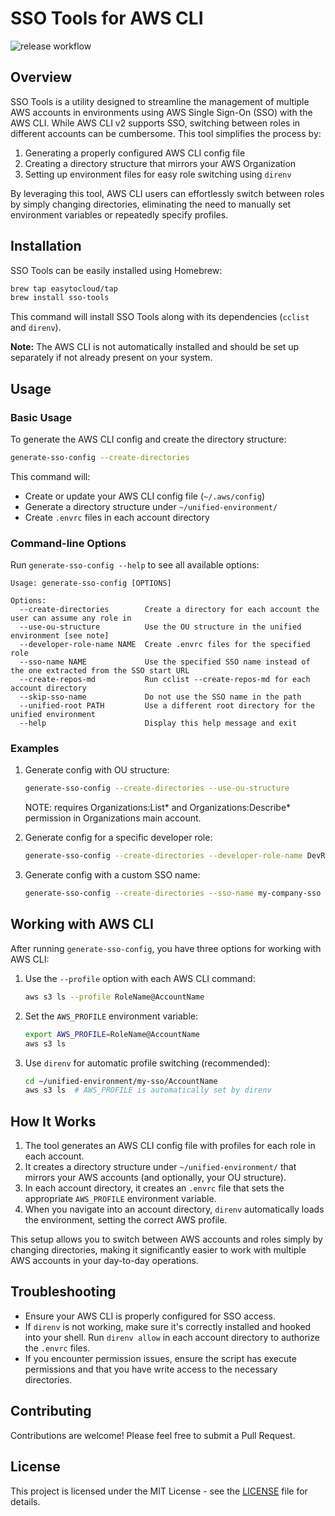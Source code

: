 # SSO Tools for AWS CLI

![release workflow](https://github.com/easytocloud/sso-tools/actions/workflows/release.yml/badge.svg)

## Overview

SSO Tools is a utility designed to streamline the management of multiple AWS accounts in environments using AWS Single Sign-On (SSO) with the AWS CLI. While AWS CLI v2 supports SSO, switching between roles in different accounts can be cumbersome. This tool simplifies the process by:

1. Generating a properly configured AWS CLI config file
2. Creating a directory structure that mirrors your AWS Organization
3. Setting up environment files for easy role switching using `direnv`

By leveraging this tool, AWS CLI users can effortlessly switch between roles by simply changing directories, eliminating the need to manually set environment variables or repeatedly specify profiles.

## Installation

SSO Tools can be easily installed using Homebrew:

```bash
brew tap easytocloud/tap
brew install sso-tools
```

This command will install SSO Tools along with its dependencies (`cclist` and `direnv`).

**Note:** The AWS CLI is not automatically installed and should be set up separately if not already present on your system.

## Usage

### Basic Usage

To generate the AWS CLI config and create the directory structure:

```bash
generate-sso-config --create-directories
```

This command will:
- Create or update your AWS CLI config file (`~/.aws/config`)
- Generate a directory structure under `~/unified-environment/`
- Create `.envrc` files in each account directory

### Command-line Options

Run `generate-sso-config --help` to see all available options:

```
Usage: generate-sso-config [OPTIONS]

Options:
  --create-directories        Create a directory for each account the user can assume any role in
  --use-ou-structure          Use the OU structure in the unified environment [see note]
  --developer-role-name NAME  Create .envrc files for the specified role
  --sso-name NAME             Use the specified SSO name instead of the one extracted from the SSO start URL
  --create-repos-md           Run cclist --create-repos-md for each account directory
  --skip-sso-name             Do not use the SSO name in the path
  --unified-root PATH         Use a different root directory for the unified environment
  --help                      Display this help message and exit
```

### Examples

1. Generate config with OU structure:
   ```bash
   generate-sso-config --create-directories --use-ou-structure
   ```
   NOTE: requires Organizations:List* and Organizations:Describe* permission in Organizations main account.

2. Generate config for a specific developer role:
   ```bash
   generate-sso-config --create-directories --developer-role-name DevRole
   ```

3. Generate config with a custom SSO name:
   ```bash
   generate-sso-config --create-directories --sso-name my-company-sso
   ```

## Working with AWS CLI

After running `generate-sso-config`, you have three options for working with AWS CLI:

1. Use the `--profile` option with each AWS CLI command:
   ```bash
   aws s3 ls --profile RoleName@AccountName
   ```

2. Set the `AWS_PROFILE` environment variable:
   ```bash
   export AWS_PROFILE=RoleName@AccountName
   aws s3 ls
   ```

3. Use `direnv` for automatic profile switching (recommended):
   ```bash
   cd ~/unified-environment/my-sso/AccountName
   aws s3 ls  # AWS_PROFILE is automatically set by direnv
   ```

## How It Works

1. The tool generates an AWS CLI config file with profiles for each role in each account.
2. It creates a directory structure under `~/unified-environment/` that mirrors your AWS accounts (and optionally, your OU structure).
3. In each account directory, it creates an `.envrc` file that sets the appropriate `AWS_PROFILE` environment variable.
4. When you navigate into an account directory, `direnv` automatically loads the environment, setting the correct AWS profile.

This setup allows you to switch between AWS accounts and roles simply by changing directories, making it significantly easier to work with multiple AWS accounts in your day-to-day operations.

## Troubleshooting

- Ensure your AWS CLI is properly configured for SSO access.
- If `direnv` is not working, make sure it's correctly installed and hooked into your shell. Run `direnv allow` in each account directory to authorize the `.envrc` files.
- If you encounter permission issues, ensure the script has execute permissions and that you have write access to the necessary directories.

## Contributing

Contributions are welcome! Please feel free to submit a Pull Request.

## License

This project is licensed under the MIT License - see the [LICENSE](LICENSE) file for details.
